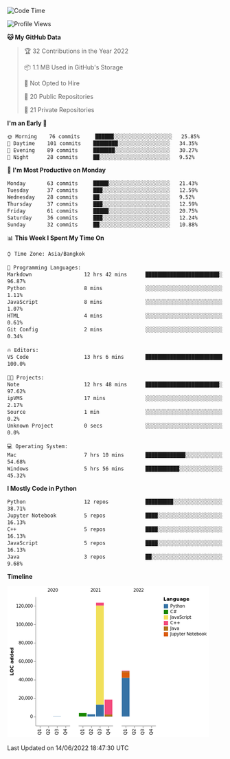 <!--START_SECTION:waka-->
![Code Time](http://img.shields.io/badge/Code%20Time-0%20secs-blue)

![Profile Views](http://img.shields.io/badge/Profile%20Views-0-blue)

**🐱 My GitHub Data** 

> 🏆 32 Contributions in the Year 2022
 > 
> 📦 1.1 MB Used in GitHub's Storage 
 > 
> 🚫 Not Opted to Hire
 > 
> 📜 20 Public Repositories 
 > 
> 🔑 21 Private Repositories  
 > 
**I'm an Early 🐤** 

```text
🌞 Morning    76 commits     ██████░░░░░░░░░░░░░░░░░░░   25.85% 
🌆 Daytime    101 commits    ████████░░░░░░░░░░░░░░░░░   34.35% 
🌃 Evening    89 commits     ███████░░░░░░░░░░░░░░░░░░   30.27% 
🌙 Night      28 commits     ██░░░░░░░░░░░░░░░░░░░░░░░   9.52%

```
📅 **I'm Most Productive on Monday** 

```text
Monday       63 commits     █████░░░░░░░░░░░░░░░░░░░░   21.43% 
Tuesday      37 commits     ███░░░░░░░░░░░░░░░░░░░░░░   12.59% 
Wednesday    28 commits     ██░░░░░░░░░░░░░░░░░░░░░░░   9.52% 
Thursday     37 commits     ███░░░░░░░░░░░░░░░░░░░░░░   12.59% 
Friday       61 commits     █████░░░░░░░░░░░░░░░░░░░░   20.75% 
Saturday     36 commits     ███░░░░░░░░░░░░░░░░░░░░░░   12.24% 
Sunday       32 commits     ██░░░░░░░░░░░░░░░░░░░░░░░   10.88%

```


📊 **This Week I Spent My Time On** 

```text
⌚︎ Time Zone: Asia/Bangkok

💬 Programming Languages: 
Markdown                 12 hrs 42 mins      ████████████████████████░   96.87% 
Python                   8 mins              ░░░░░░░░░░░░░░░░░░░░░░░░░   1.11% 
JavaScript               8 mins              ░░░░░░░░░░░░░░░░░░░░░░░░░   1.07% 
HTML                     4 mins              ░░░░░░░░░░░░░░░░░░░░░░░░░   0.61% 
Git Config               2 mins              ░░░░░░░░░░░░░░░░░░░░░░░░░   0.34%

🔥 Editors: 
VS Code                  13 hrs 6 mins       █████████████████████████   100.0%

🐱‍💻 Projects: 
Note                     12 hrs 48 mins      ████████████████████████░   97.62% 
ipVMS                    17 mins             ░░░░░░░░░░░░░░░░░░░░░░░░░   2.17% 
Source                   1 min               ░░░░░░░░░░░░░░░░░░░░░░░░░   0.2% 
Unknown Project          0 secs              ░░░░░░░░░░░░░░░░░░░░░░░░░   0.0%

💻 Operating System: 
Mac                      7 hrs 10 mins       █████████████░░░░░░░░░░░░   54.68% 
Windows                  5 hrs 56 mins       ███████████░░░░░░░░░░░░░░   45.32%

```

**I Mostly Code in Python** 

```text
Python                   12 repos            █████████░░░░░░░░░░░░░░░░   38.71% 
Jupyter Notebook         5 repos             ████░░░░░░░░░░░░░░░░░░░░░   16.13% 
C++                      5 repos             ████░░░░░░░░░░░░░░░░░░░░░   16.13% 
JavaScript               5 repos             ████░░░░░░░░░░░░░░░░░░░░░   16.13% 
Java                     3 repos             ██░░░░░░░░░░░░░░░░░░░░░░░   9.68%

```


**Timeline**

![Chart not found](https://raw.githubusercontent.com/pntt3011/pntt3011/main/charts/bar_graph.png) 


 Last Updated on 14/06/2022 18:47:30 UTC
<!--END_SECTION:waka-->
